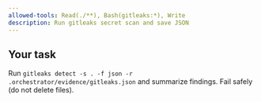 ```yaml
---
allowed-tools: Read(./**), Bash(gitleaks:*), Write
description: Run gitleaks secret scan and save JSON
---
```

## Your task
Run `gitleaks detect -s . -f json -r .orchestrator/evidence/gitleaks.json` and summarize findings. Fail safely (do not delete files).